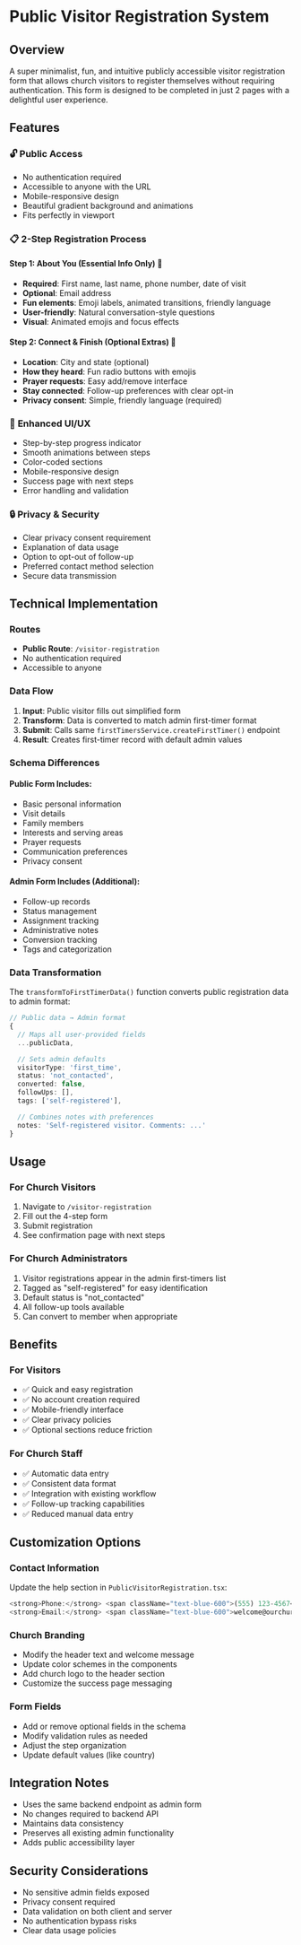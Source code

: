 # Public Visitor Registration System

## Overview
A super minimalist, fun, and intuitive publicly accessible visitor registration form that allows church visitors to register themselves without requiring authentication. This form is designed to be completed in just 2 pages with a delightful user experience.

## Features

### 🔓 **Public Access**
- No authentication required
- Accessible to anyone with the URL
- Mobile-responsive design
- Beautiful gradient background and animations
- Fits perfectly in viewport

### 📋 **2-Step Registration Process**

#### Step 1: About You (Essential Info Only) 👋
- **Required**: First name, last name, phone number, date of visit
- **Optional**: Email address
- **Fun elements**: Emoji labels, animated transitions, friendly language
- **User-friendly**: Natural conversation-style questions
- **Visual**: Animated emojis and focus effects

#### Step 2: Connect & Finish (Optional Extras) 🤝
- **Location**: City and state (optional)
- **How they heard**: Fun radio buttons with emojis
- **Prayer requests**: Easy add/remove interface
- **Stay connected**: Follow-up preferences with clear opt-in
- **Privacy consent**: Simple, friendly language (required)

### 🎨 **Enhanced UI/UX**
- Step-by-step progress indicator
- Smooth animations between steps
- Color-coded sections
- Mobile-responsive design
- Success page with next steps
- Error handling and validation

### 🔒 **Privacy & Security**
- Clear privacy consent requirement
- Explanation of data usage
- Option to opt-out of follow-up
- Preferred contact method selection
- Secure data transmission

## Technical Implementation

### Routes
- **Public Route**: `/visitor-registration`
- No authentication required
- Accessible to anyone

### Data Flow
1. **Input**: Public visitor fills out simplified form
2. **Transform**: Data is converted to match admin first-timer format
3. **Submit**: Calls same `firstTimersService.createFirstTimer()` endpoint
4. **Result**: Creates first-timer record with default admin values

### Schema Differences

#### Public Form Includes:
- Basic personal information
- Visit details
- Family members
- Interests and serving areas
- Prayer requests
- Communication preferences
- Privacy consent

#### Admin Form Includes (Additional):
- Follow-up records
- Status management
- Assignment tracking
- Administrative notes
- Conversion tracking
- Tags and categorization

### Data Transformation
The `transformToFirstTimerData()` function converts public registration data to admin format:

```typescript
// Public data → Admin format
{
  // Maps all user-provided fields
  ...publicData,

  // Sets admin defaults
  visitorType: 'first_time',
  status: 'not_contacted',
  converted: false,
  followUps: [],
  tags: ['self-registered'],

  // Combines notes with preferences
  notes: 'Self-registered visitor. Comments: ...'
}
```

## Usage

### For Church Visitors
1. Navigate to `/visitor-registration`
2. Fill out the 4-step form
3. Submit registration
4. See confirmation page with next steps

### For Church Administrators
1. Visitor registrations appear in the admin first-timers list
2. Tagged as "self-registered" for easy identification
3. Default status is "not_contacted"
4. All follow-up tools available
5. Can convert to member when appropriate

## Benefits

### For Visitors
- ✅ Quick and easy registration
- ✅ No account creation required
- ✅ Mobile-friendly interface
- ✅ Clear privacy policies
- ✅ Optional sections reduce friction

### For Church Staff
- ✅ Automatic data entry
- ✅ Consistent data format
- ✅ Integration with existing workflow
- ✅ Follow-up tracking capabilities
- ✅ Reduced manual data entry

## Customization Options

### Contact Information
Update the help section in `PublicVisitorRegistration.tsx`:
```typescript
<strong>Phone:</strong> <span className="text-blue-600">(555) 123-4567</span>
<strong>Email:</strong> <span className="text-blue-600">welcome@ourchurch.org</span>
```

### Church Branding
- Modify the header text and welcome message
- Update color schemes in the components
- Add church logo to the header section
- Customize the success page messaging

### Form Fields
- Add or remove optional fields in the schema
- Modify validation rules as needed
- Adjust the step organization
- Update default values (like country)

## Integration Notes

- Uses the same backend endpoint as admin form
- No changes required to backend API
- Maintains data consistency
- Preserves all existing admin functionality
- Adds public accessibility layer

## Security Considerations

- No sensitive admin fields exposed
- Privacy consent required
- Data validation on both client and server
- No authentication bypass risks
- Clear data usage policies